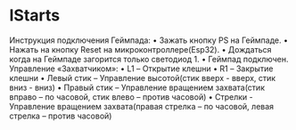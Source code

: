 # IStarts
Инструкция подключения Геймпада:
•	Зажать кнопку PS на Геймпаде.
•	Нажать на кнопку Reset на микроконтроллере(Esp32).
•	Дождаться когда на Геймпаде загорится только светодиод 1.
•	Геймпад подключен.
Управление «Захватчиком»:
•	L1 – Открытие клешни
•	R1 – Закрытие клешни
•	Левый стик – Управление высотой(стик вверх - вверх, стик вниз - вниз)
•	Правый стик – Управление вращением захвата(стик вправо – по часовой, стик влево – против часовой)
•	Стрелки - Управление вращением захвата(правая стрелка – по часовой, левая стрелка – против часовой)
